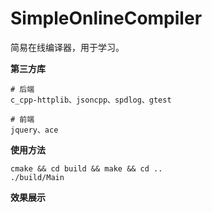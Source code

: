 # SimpleOnlineCompiler
简易在线编译器，用于学习。

**第三方库**
```shell
# 后端
c_cpp-httplib、jsoncpp、spdlog、gtest

# 前端
jquery、ace
```

**使用方法**
```shell
cmake && cd build && make && cd ..
./build/Main
```

**效果展示**

